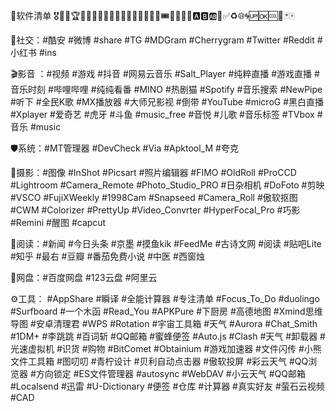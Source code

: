 🔰软件清单
🎖🥇🏅🏆🎨🎱💫🌟🎉🎊🎁💓💯📣🔔🇨🇳🎫🎟📆🉑🈲🉐🅰️🅱️🆎🔞✅♻️🌐🌀🆙🆗🆒🎵🃏🀄️

🤩社交：#酷安 #微博 #share #TG #MDGram #Cherrygram #Twitter #Reddit #小红书 #ins

🎬影音 ：#视频 #游戏 #抖音 #网易云音乐 #Salt_Player #纯粹直播 #游戏直播 #音乐时刻 #哔哩哔哩 #纯纯看番 #MINO #热剧猫 #Spotify #音乐搜索 #NewPipe #听下 #全民K歌 #MX播放器 #大师兄影视 #倒带 #YouTube #microG #黑白直播 #Xplayer #爱奇艺 #虎牙 #斗鱼 #music_free #音悦 #儿歌 #音乐标签 #TVbox #音乐 #music

🛡系统：#MT管理器 #DevCheck #Via #Apktool_M #夸克

📸摄影：#图像 #InShot #Picsart #照片编辑器 #FIMO #OldRoll #ProCCD #Lightroom #Camera_Remote #Photo_Studio_PRO #日杂相机 #DoFoto #剪映 #VSCO #FujiXWeekly #1998Cam #Snapseed #Camera_Roll #傲软抠图 #CWM #Colorizer #PrettyUp #Video_Convrter #HyperFocal_Pro #巧影 #Remini #醒图 #capcut 

📖阅读：#新闻 #今日头条 #京墨 #摸鱼kik #FeedMe #古诗文网 #阅读 #贴吧Lite #知乎 #最右 #豆瓣 #番茄免费小说 #中医 #西窗烛

🍭网盘：#百度网盘 #123云盘 #阿里云

⚙️工具： #AppShare #瞬译 #全能计算器 #专注清单   #Focus_To_Do #duolingo #Surfboard #一个木函 #Read_You #APKPure #下厨房 #高德地图 #Xmind思维导图 #安卓清理君 #WPS #Rotation #宇宙工具箱 #天气 #Aurora #Chat_Smith #1DM+ #李跳跳 #百词斩 #QQ邮箱 #蜜蜂便签 #Auto.js #Clash #天气 #卸载器 #光速虚拟机 #识货 #购物 #BitComet #Obtainium #游戏加速器 #文件闪传 #小熊文件工具箱 #图叨叨 #青柠设计 #贝利自动点击器 #傲软投屏 #彩云天气 #QQ浏览器 #方向锁定 #ES文件管理器 #autosync #WebDAV #小云天气 #QQ邮箱 #Localsend #迅雷 #U-Dictionary #便签 #仓库 #计算器 #真实好友 #萤石云视频 #CAD
